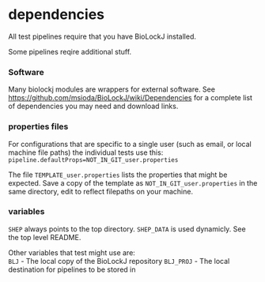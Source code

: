 # dependencies

All test pipelines require that you have BioLockJ installed.

Some pipelines reqire additional stuff.

### Software
Many biolockj modules are wrappers for external software.  See https://github.com/msioda/BioLockJ/wiki/Dependencies for a complete list of dependencies you may need and download links.

### properties files
For configurations that are specific to a single user (such as email, or local machine file paths) the individual tests use this:
`pipeline.defaultProps=NOT_IN_GIT_user.properties`

The file  `TEMPLATE_user.properties` lists the properties that might be expected.  Save a copy of the template as `NOT_IN_GIT_user.properties` in the same directory, edit to reflect filepaths on your machine.

### variables

`SHEP` always points to the top directory.
`SHEP_DATA` is used dynamicly. See the top level README.

Other variables that test might use are:<br>
`BLJ` - The local copy of the BioLockJ repository
`BLJ_PROJ` - The local destination for pipelines to be stored in


